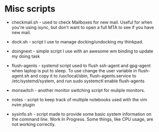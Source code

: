 # Misc scripts

* checkmail.sh - used to check Mailboxes for new mail.  Useful for when you're
  using isync, but don't want to open a full MTA to see if you have new mail.

* dock.sh - script I use to manage docking/undocking my thinkpad.

* doingnext - simple script I use with an awesome wm binding to update my doing
  task

* flush-agents - systemd script used to flush ssh-agent and gpg-agent when
  laptop is put to sleep.  To use change the user variable in flush-agent.sh
  and copy it to /usr/local/sbin,
  flush-agents.service to /etc/systemd/system, and run sudo systemctl enable
  flush-agents 

* monswitch - another monitor switching script for muliple monitors.

* notes - script to keep track of multiple notebooks used with the vim nvim
  plugin

* sysinfo.sh - script made to provide some basic system information on the
  command line.  Work In Progress.  Some things, like CPU usage, are not
  working correctly.
